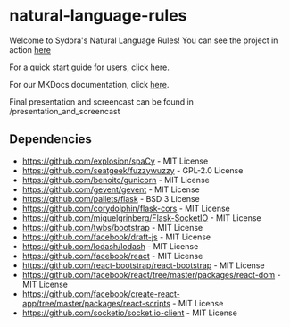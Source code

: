 # natural-language-rules
Welcome to Sydora's Natural Language Rules! You can see the project in action [here](http://[2605:fd00:4:1001:f816:3eff:fe57:464]/)

For a quick start guide for users, click [here](https://github.com/UAlberta-CMPUT401/natural-language-rules/blob/master/docs/Quick%20Start%20Guide.pdf).

For our MKDocs documentation, click [here](https://ualberta-cmput401.github.io/natural-language-rules/).

Final presentation and screencast can be found in /presentation_and_screencast

## Dependencies
* https://github.com/explosion/spaCy - MIT License
* https://github.com/seatgeek/fuzzywuzzy - GPL-2.0 License
* https://github.com/benoitc/gunicorn - MIT License
* https://github.com/gevent/gevent - MIT License
* https://github.com/pallets/flask - BSD 3 License
* https://github.com/corydolphin/flask-cors - MIT License
* https://github.com/miguelgrinberg/Flask-SocketIO - MIT License
* https://github.com/twbs/bootstrap - MIT License
* https://github.com/facebook/draft-js - MIT License
* https://github.com/lodash/lodash - MIT License
* https://github.com/facebook/react - MIT License
* https://github.com/react-bootstrap/react-bootstrap - MIT License
* https://github.com/facebook/react/tree/master/packages/react-dom - MIT License
* https://github.com/facebook/create-react-app/tree/master/packages/react-scripts - MIT License
* https://github.com/socketio/socket.io-client - MIT License
